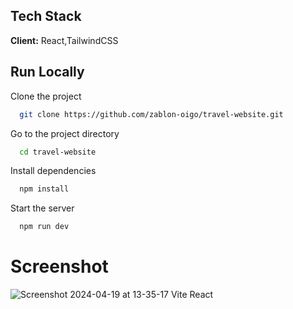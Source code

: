 ## Tech Stack

**Client:** React,TailwindCSS

## Run Locally

Clone the project

```bash
  git clone https://github.com/zablon-oigo/travel-website.git
```
Go to the project directory

```bash
  cd travel-website
```

Install dependencies

```bash
  npm install
```

Start the server

```bash
  npm run dev
```

# Screenshot
![Screenshot 2024-04-19 at 13-35-17 Vite React](https://github.com/zablon-oigo/travel-website/assets/143833326/95d96879-7dca-43c2-820d-851e45a2b3c1)
